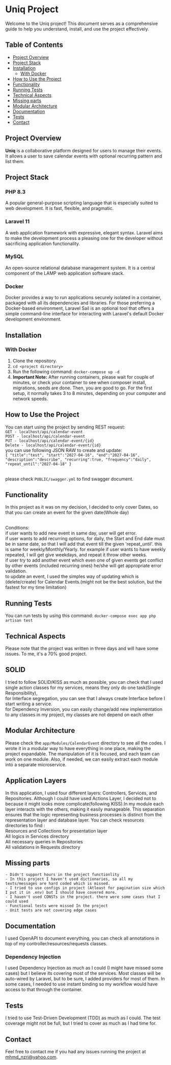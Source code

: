 # Uniq Project

Welcome to the Uniq project! This document serves as a comprehensive guide to help you understand, install, and use the project effectively.

## Table of Contents
- [Project Overview](#project-overview)
- [Project Stack](#project-stack)
- [Installation](#installation)
    - [With Docker](#with-docker)
- [How to Use the Project](#how-to-use-the-project)
- [Functionality](#Functionality)
- [Running Tests](#running-tests)
- [Technical Aspects](#technical-aspects)
- [Missing parts](#Missing-parts)
- [Modular Architecture](#modular-architecture)
- [Documentation](#Documentation)
- [Tests](#tests)
- [Contact](#contact)

## Project Overview
**Uniq** is a collaborative platform designed for users to manage their events. It allows a user to save calendar events with optional recurring pattern and list them.

## Project Stack
### PHP 8.3
A popular general-purpose scripting language that is especially suited to web development. It is fast, flexible, and pragmatic.

### Laravel 11
A web application framework with expressive, elegant syntax. Laravel aims to make the development process a pleasing one for the developer without sacrificing application functionality.

### MySQL
An open-source relational database management system. It is a central component of the LAMP web application software stack.

### Docker
Docker provides a way to run applications securely isolated in a container, packaged with all its dependencies and libraries. For those preferring a Docker-based environment, Laravel Sail is an optional tool that offers a simple command-line interface for interacting with Laravel's default Docker development environment.

## Installation
### **With Docker**
1. Clone the repository.
2. `cd <project directory>`
3. Run the following command:
`docker-compose up -d`
4. **Important Note:** After running containers, please wait for couple of minutes, or check your container to see when composer install, migrations, seeds are done. Then, you are good to go. For the first setup, it normally takes 3 to 8 minutes, depending on your computer and network speeds.

## How to Use the Project
You can start using the project by sending REST request:
<br>`GET - localhost/api/calendar-event`
<br>`POST - localhost/api/calendar-event`
<br>`PUT - localhost/api/calendar-event/{id}`
<br>`Delete - localhost/api/calendar-event/{id}`
<br>you can use following JSON RAW to create and update:
<br>`{
"title":"test",
"start":"2027-04-16",
"end":"2027-04-16",
"description":"describe",
"recurring":true,
"frequency":"daily",
"repeat_until":"2027-04-18"
}`

<br>please check `PUBLIC/swagger.yml` to find swagger document.

## Functionality
In this project as it was on my decision, I decided to only cover Dates, so that you can create an event for the given date(Whole day)

<br>Conditions:
<br>if user wants to add new event in same day, user will get error.
<br>if user wants to add recurring options, for daily, the Start and End date must be in same date, so that I will add that event till the given 'repeat_until'. this is same for weekly/Monthly/Yearly. for example if user wants to have weekly repeated, I will get give weekdays, and repeat it throw other weeks.
<br>if user try to add another event which even one of given events get conflict by other events (included recurring ones) he/she will get appropriate error validation.
<br>to update an event, I used the simples way of updating which is (delete/create) for Calendar Events.(might not be the best solution, but the fastest for my time limitation)

## Running Tests
You can run tests by using this command:
`docker-compose exec app php artisan test`

## Technical Aspects
Please note that the project was written in three days and will have some issues. To me, it's a 70% good project. 

## SOLID
I tried to follow SOLID/KISS as much as possible, you can check that I used single action classes for my services, means they only do one task(Single Responsibility),
<br>for Interface segregation, you can see that I always create Interface before I start writing a service.
<br>for Dependency Inversion, you can easily change/add new implementation to any classes in my project, my classes are not depend on each other

## Modular Architecture
Please check the `app/Modules/CalendarEvent` directory to see all the codes. I wrote it in a modular way to have everything in one place, making the project expandable. The manipulation of it is focused, and each team can work on one module. Also, if needed, we can easily extract each module into a separate microservice.

## Application Layers
In this application, I used four different layers: Controllers, Services, and Repositories. Although I could have used Actions Layer, I decided not to because it might looks more complicate(following KISS).In my module each layer interacts with the others, making it easily manageable. This separation ensures that the logic representing business processes is distinct from the representation layer and database layer.
You can check resources directories to find :
<br> Resources and Collections for presentation layer
<br> All logics in Services directory
<br> All necessary queries in Repositories
<br> All validations in Requests directory

## Missing parts
    - Didn't support hours in the project functionlity
    - In this project I haven't used dictionaries, so all my texts/messages are hard coded which is missed.
    - I tried to use configs in project (Atleast for pagination size which I put it in .env) but I should have covered more.
    - I haven't used CONSTs in the project. there were some cases that I could used
    - Functional tests were missed In the project
    - Unit tests are not covering edge cases

## Documentation
I used OpenAPI to document everything, you can check all annotations in top of my controller/resources/requests classes.

### Dependency Injection
I used Dependency Injection as much as I could (I might have missed some cases) but I believe its covering most of the services. Most classes will be auto-wired by Laravel, but to be sure, I added providers for most of them. In some cases, I needed to use instant binding so my workflow would have access to that through the container.

## Tests
I tried to use Test-Driven Development (TDD) as much as I could. The test coverage might not be full, but I tried to cover as much as I had time for.

## Contact
Feel free to contact me if you had any issues running the project at mhmd_nzri@yahoo.com.
